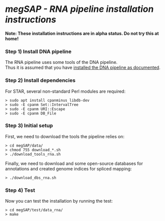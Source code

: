 # *megSAP - RNA pipeline installation instructions*

**Note: These installation instructions are in alpha status. Do not try this at home!** 

### Step 1) Install DNA pipeline

The RNA pipeline uses some tools of the DNA pipeline.  
Thus it is assumed that you have [installed the DNA pipeline as documented](../README.md).

### Step 2) Install dependencies

For STAR, several non-standard Perl modules are required:

	> sudo apt install cpanminus libdb-dev
	> sudo -E cpanm Set::IntervalTree
	> sudo -E cpanm URI::Escape
	> sudo -E cpanm DB_File

### Step 3) Initial setup

First, we need to download the tools the pipeline relies on:

	> cd megSAP/data/
	> chmod 755 download_*.sh
	> ./download_tools_rna.sh

Finally, we need to download and some open-source databases for annotations and created genome indices for spliced mapping:

	> ./download_dbs_rna.sh

### Step 4) Test

Now you can test the installation by running the test:

	> cd megSAP/test/data_rna/
	> make










